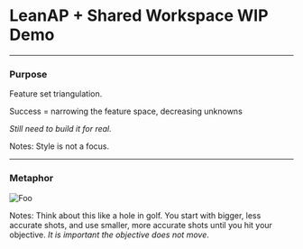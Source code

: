 # LeanAP + Shared Workspace WIP Demo

---

### Purpose

Feature set triangulation.

Success = narrowing the feature space, decreasing unknowns

_Still need to build it for real._

Notes:
  Style is not a focus.

---

### Metaphor

![Foo](img/golf.png)

Notes:
  Think about this like a hole in golf.  You start with bigger, less accurate shots, and use smaller, more accurate shots until you hit your objective.  _It is important the objective does not move_.
